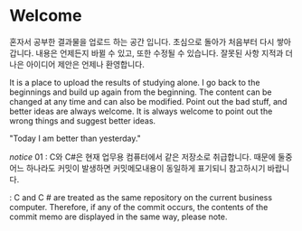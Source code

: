# Welcome
혼자서 공부한 결과물을 업로드 하는 공간 입니다.
초심으로 돌아가 처음부터 다시 쌓아갑니다.
내용은 언제든지 바뀔 수 있고, 또한 수정될 수 있습니다.
잘못된 사항 지적과 더 나은 아이디어 제안은 언제나 환영합니다.

It is a place to upload the results of studying alone.
I go back to the beginnings and build up again from the beginning.
The content can be changed at any time and can also be modified.
Point out the bad stuff, and better ideas are always welcome.
It is always welcome to point out the wrong things and suggest better ideas.


"Today I am better than yesterday."


*notice*
01 : C와 C#은 현재 업무용 컴퓨터에서 같은 저장소로 취급합니다.
     때문에 둘중 어느 하나라도 커밋이 발생하면 커밋메모내용이 동일하게 표기되니 참고하시기 바랍니다.
     
   : C and C # are treated as the same repository on the current business computer.
     Therefore, if any of the commit occurs, the contents of the commit memo are displayed in the same way, please note.
